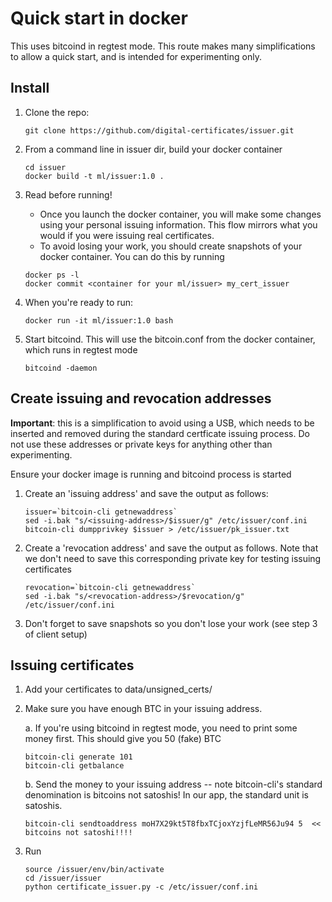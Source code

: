 # Quick start in docker

This uses bitcoind in regtest mode. This route makes many simplifications to allow a quick start, and is intended for
experimenting only.

## Install
1. Clone the repo:

    ```
    git clone https://github.com/digital-certificates/issuer.git
    ```

2. From a command line in issuer dir, build your docker container

    ```
    cd issuer
    docker build -t ml/issuer:1.0 .
    ```

3. Read before running!

    - Once you launch the docker container, you will make some changes using your personal issuing information. This flow
    mirrors what you would if you were issuing real certificates.
    - To avoid losing your work, you should create snapshots of your docker container. You can do this by running

    ```
    docker ps -l
    docker commit <container for your ml/issuer> my_cert_issuer
    ```

4. When you're ready to run:

    ```
    docker run -it ml/issuer:1.0 bash

    ```

5. Start bitcoind. This will use the bitcoin.conf from the docker container, which runs in regtest mode

    ```
    bitcoind -daemon
    ```

## Create issuing and revocation addresses

__Important__: this is a simplification to avoid using a USB, which needs to be inserted and removed during the
standard certficate issuing process. Do not use these addresses or private keys for anything other than experimenting.

Ensure your docker image is running and bitcoind process is started

1. Create an 'issuing address' and save the output as follows:

    ```
    issuer=`bitcoin-cli getnewaddress`
    sed -i.bak "s/<issuing-address>/$issuer/g" /etc/issuer/conf.ini
    bitcoin-cli dumpprivkey $issuer > /etc/issuer/pk_issuer.txt
    ```
2. Create a 'revocation address' and save the output as follows. Note that we don't need to save this
corresponding private key for testing issuing certificates

    ```
    revocation=`bitcoin-cli getnewaddress`
    sed -i.bak "s/<revocation-address>/$revocation/g" /etc/issuer/conf.ini
    ```

3. Don't forget to save snapshots so you don't lose your work (see step 3 of client setup)

## Issuing certificates

1. Add your certificates to data/unsigned_certs/

2. Make sure you have enough BTC in your issuing address.

    a. If you're using bitcoind in regtest mode, you need to print some money first. This should give you 50 (fake) BTC

    ```
    bitcoin-cli generate 101
    bitcoin-cli getbalance
    ```

    b. Send the money to your issuing address -- note bitcoin-cli's standard denomination is bitcoins not satoshis! In our
    app, the standard unit is satoshis.
    ```
    bitcoin-cli sendtoaddress moH7X29kt5T8fbxTCjoxYzjfLeMR56Ju94 5  << bitcoins not satoshi!!!!
    ```

3. Run

    ```
    source /issuer/env/bin/activate
    cd /issuer/issuer
    python certificate_issuer.py -c /etc/issuer/conf.ini
    ```
